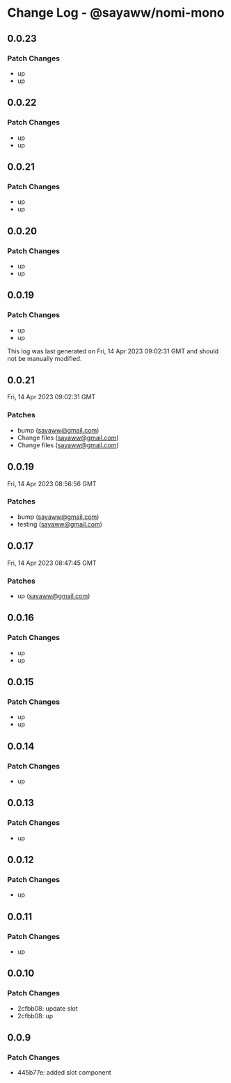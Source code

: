 # Change Log - @sayaww/nomi-mono

## 0.0.23

### Patch Changes

- up
- up

## 0.0.22

### Patch Changes

- up
- up

## 0.0.21

### Patch Changes

- up
- up

## 0.0.20

### Patch Changes

- up
- up

## 0.0.19

### Patch Changes

- up
- up

This log was last generated on Fri, 14 Apr 2023 09:02:31 GMT and should not be manually modified.

<!-- Start content -->

## 0.0.21

Fri, 14 Apr 2023 09:02:31 GMT

### Patches

- bump (sayaww@gmail.com)
- Change files (sayaww@gmail.com)
- Change files (sayaww@gmail.com)

## 0.0.19

Fri, 14 Apr 2023 08:56:56 GMT

### Patches

- bump (sayaww@gmail.com)
- testing (sayaww@gmail.com)

## 0.0.17

Fri, 14 Apr 2023 08:47:45 GMT

### Patches

- up (sayaww@gmail.com)

## 0.0.16

### Patch Changes

- up
- up

## 0.0.15

### Patch Changes

- up
- up

## 0.0.14

### Patch Changes

- up

## 0.0.13

### Patch Changes

- up

## 0.0.12

### Patch Changes

- up

## 0.0.11

### Patch Changes

- up

## 0.0.10

### Patch Changes

- 2cfbb08: update slot
- 2cfbb08: up

## 0.0.9

### Patch Changes

- 445b77e: added slot component
